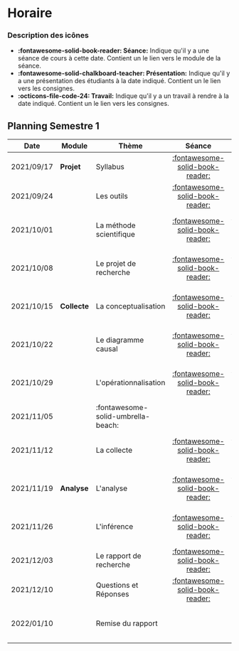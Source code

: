 # Horaire

### Description des icônes
- **:fontawesome-solid-book-reader: Séance:** Indique qu'il y a une séance de cours à cette date. Contient un le lien vers le module de la séance.
- **:fontawesome-solid-chalkboard-teacher: Présentation:** Indique qu'il y a une présentation des étudiants à la date indiqué. Contient un le lien vers les consignes.
- **:octicons-file-code-24: Travail:** Indique qu'il y a un travail à rendre à la date indiqué. Contient un le lien vers les consignes.


## Planning Semestre 1

| Date       | Module       | Thème                              | Séance                                                   | Présentation                                                                                   | Travail                                                                                       |
| -          | -            | -                                  | :-:                                                      | :-:                                                                                            | :-:                                                                                           |
| 2021/09/17 | **Projet**   | Syllabus                           | [:fontawesome-solid-book-reader:](/modules/introduction) |                                                                                                |                                                                                               |
| 2021/09/24 |              | Les outils                         | [:fontawesome-solid-book-reader:](/modules/introduction) |                                                                                                |                                                                                               |
| 2021/10/01 |              | La méthode scientifique            | [:fontawesome-solid-book-reader:](/modules/science)      | [:fontawesome-solid-chalkboard-teacher: - **G1**](/activities/participation/#presentations-15) |                                                                                               |
| 2021/10/08 |              | Le projet de recherche             | [:fontawesome-solid-book-reader:](/modules/science)      | [:fontawesome-solid-chalkboard-teacher: - **G2**](/activities/participation/#presentations-15) |                                                                                               |
| 2021/10/15 | **Collecte** | La conceptualisation               | [:fontawesome-solid-book-reader:](/modules/causality)    | [:fontawesome-solid-chalkboard-teacher: - **G3**](/activities/participation/#presentations-15) | [**:octicons-file-code-24: TP1**](/activities/assignments-winter/#tp1-le-projet-de-recherche) |
| 2021/10/22 |              | Le diagramme causal                | [:fontawesome-solid-book-reader:](/modules/causality)    | [:fontawesome-solid-chalkboard-teacher: - **G4**](/activities/participation/#presentations-15) |                                                                                               |
| 2021/10/29 |              | L'opérationnalisation              | [:fontawesome-solid-book-reader:](/modules/sampling)     | [:fontawesome-solid-chalkboard-teacher: - **G1**](/activities/participation/#presentations-15) |                                                                                               |
| 2021/11/05 |              | :fontawesome-solid-umbrella-beach: |                                                          |                                                                                                |                                                                                               |
| 2021/11/12 |              | La collecte                        | [:fontawesome-solid-book-reader:](/modules/sampling)     | [:fontawesome-solid-chalkboard-teacher: - **G2**](/activities/participation/#presentations-15) |                                                                                               |
| 2021/11/19 | **Analyse**  | L'analyse                          | [:fontawesome-solid-book-reader:](/modules/measurement)  | [:fontawesome-solid-chalkboard-teacher: - **G3**](/activities/participation/#presentations-15) | [**:octicons-file-code-24: TP2**](/activities/assignments-winter/#tp2-le-rapport-de-collecte) |
| 2021/11/26 |              | L'inférence                        | [:fontawesome-solid-book-reader:](/modules/measurement)  | [:fontawesome-solid-chalkboard-teacher: - **G4**](/activities/participation/#presentations-15) |                                                                                               |
| 2021/12/03 |              | Le rapport de recherche            | [:fontawesome-solid-book-reader:](/modules/replication)  |                                                                                                |                                                                                               |
| 2021/12/10 |              | Questions et Réponses              | [:fontawesome-solid-book-reader:](/modules/replication)  |                                                                                                |                                                                                               |
| 2022/01/10 |              | Remise du rapport                  |                                                          |                                                                                                | [**:octicons-file-code-24: Rapport**](/activities/report-winter)                              |

